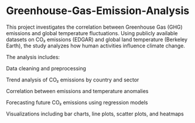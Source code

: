 # Greenhouse-Gas-Emission-Analysis

This project investigates the correlation between Greenhouse Gas (GHG) emissions and global temperature fluctuations. Using publicly available datasets on CO₂ emissions (EDGAR) and global land temperature (Berkeley Earth), the study analyzes how human activities influence climate change.

The analysis includes:

Data cleaning and preprocessing

Trend analysis of CO₂ emissions by country and sector

Correlation between emissions and temperature anomalies

Forecasting future CO₂ emissions using regression models

Visualizations including bar charts, line plots, scatter plots, and heatmaps
